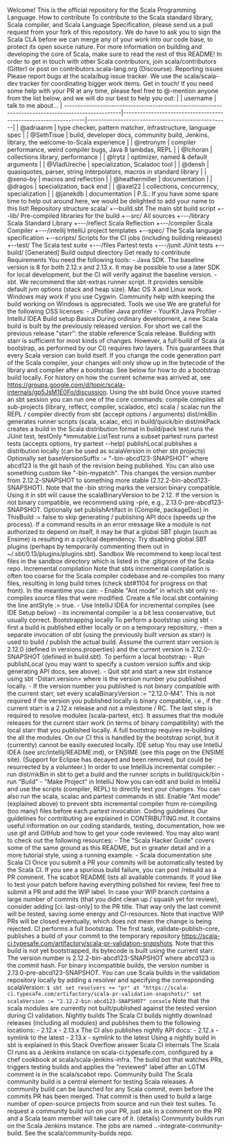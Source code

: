 Welcome! This is the official repository for the Scala Programming Language. How to contribute To contribute to the Scala standard library, Scala compiler, and Scala Language Specification, please send us a pull request from your fork of this repository. We do have to ask you to sign the Scala CLA before we can merge any of your work into our code base, to protect its open source nature. For more information on building and developing the core of Scala, make sure to read the rest of this README! In order to get in touch with other Scala contributors, join scala/contributors (Gitter) or post on contributors.scala-lang.org (Discourse). Reporting issues Please report bugs at the scala/bug issue tracker. We use the scala/scala-dev tracker for coordinating bigger work items. Get in touch! If you need some help with your PR at any time, please feel free to @-mention anyone from the list below, and we will do our best to help you out: | | username | talk to me about... | --------------------------------------------------------------------------------------------------|----------------------------------------------------------------|---------------------------------------------------| | @adriaanm | type checker, pattern matcher, infrastructure, language spec | | @SethTisue | build, developer docs, community build, Jenkins, library, the welcome-to-Scala experience | | @retronym | compiler performance, weird compiler bugs, Java 8 lambdas, REPL | | @Ichoran | collections library, performance | | @lrytz | optimizer, named & default arguments | | @VladUreche | specialization, Scaladoc tool | | @densh | quasiquotes, parser, string interpolators, macros in standard library | | @xeno-by | macros and reflection | | @heathermiller | documentation | | @dragos | specialization, back end | | @axel22 | collections, concurrency, specialization | | @janekdb | documentation | P.S.: If you have some spare time to help out around here, we would be delighted to add your name to this list! Repository structure scala/ +--build.sbt The main sbt build script +--lib/ Pre-compiled libraries for the build +--src/ All sources +---/library Scala Standard Library +---/reflect Scala Reflection +---/compiler Scala Compiler +---/intellij IntelliJ project templates +--spec/ The Scala language specification +--scripts/ Scripts for the CI jobs (including building releases) +--test/ The Scala test suite +---/files Partest tests +---/junit JUnit tests +--build/ [Generated] Build output directory Get ready to contribute Requirements You need the following tools: - Java SDK. The baseline version is 8 for both 2.12.x and 2.13.x. It may be possible to use a later SDK for local development, but the CI will verify against the baseline version. - sbt. We recommend the sbt-extras runner script. It provides sensible default jvm options (stack and heap size). Mac OS X and Linux work. Windows may work if you use Cygwin. Community help with keeping the build working on Windows is appreciated. Tools we use We are grateful for the following OSS licenses: - JProfiler Java profiler - YourKit Java Profiler - IntelliJ IDEA Build setup Basics During ordinary development, a new Scala build is built by the previously released version. For short we call the previous release "starr": the stable reference Scala release. Building with starr is sufficient for most kinds of changes. However, a full build of Scala (a bootstrap, as performed by our CI) requires two layers. This guarantees that every Scala version can build itself. If you change the code generation part of the Scala compiler, your changes will only show up in the bytecode of the library and compiler after a bootstrap. See below for how to do a bootstrap build locally. For history on how the current scheme was arrived at, see https://groups.google.com/d/topic/scala-internals/gp5JsM1E0Fo/discussion. Using the sbt build Once youve started an sbt session you can run one of the core commands: compile compiles all sub-projects (library, reflect, compiler, scaladoc, etc) scala / scalac run the REPL / compiler directly from sbt (accept options / arguments) dist/mkBin generates runner scripts (scala, scalac, etc) in build/quick/bin dist/mkPack creates a build in the Scala distribution format in build/pack test runs the JUnit test, testOnly *immutable.ListTest runs a subset partest runs partest tests (accepts options, try partest --help) publishLocal publishes a distribution locally (can be used as scalaVersion in other sbt projects) Optionally set baseVersionSuffix := "-bin-abcd123-SNAPSHOT" where abcd123 is the git hash of the revision being published. You can also use something custom like "-bin-mypatch". This changes the version number from 2.12.2-SNAPSHOT to something more stable (2.12.2-bin-abcd123-SNAPSHOT). Note that the -bin string marks the version binary compatible. Using it in sbt will cause the scalaBinaryVersion to be 2.12. If the version is not binary compatible, we recommend using -pre, e.g., 2.13.0-pre-abcd123-SNAPSHOT. Optionally set publishArtifact in (Compile, packageDoc) in ThisBuild := false to skip generating / publishing API docs (speeds up the process). If a command results in an error message like a module is not authorized to depend on itself, it may be that a global SBT plugin (such as Ensime) is resulting in a cyclical dependency. Try disabling global SBT plugins (perhaps by temporarily commenting them out in ~/.sbt/0.13/plugins/plugins.sbt). Sandbox We recommend to keep local test files in the sandbox directory which is listed in the .gitignore of the Scala repo. Incremental compilation Note that sbts incremental compilation is often too coarse for the Scala compiler codebase and re-compiles too many files, resulting in long build times (check sbt#1104 for progress on that front). In the meantime you can: - Enable "Ant mode" in which sbt only re-compiles source files that were modified. Create a file local.sbt containing the line antStyle := true. - Use IntelliJ IDEA for incremental compiles (see IDE Setup below) - its incremental compiler is a bit less conservative, but usually correct. Bootstrapping locally To perform a bootstrap using sbt - first a build is published either locally or on a temporary repository, - then a separate invocation of sbt (using the previously built version as starr) is used to build / publish the actual build. Assume the current starr version is 2.12.0 (defined in versions.properties) and the current version is 2.12.0-SNAPSHOT (defined in build.sbt). To perform a local bootstrap: - Run publishLocal (you may want to specify a custom version suffix and skip generating API docs, see above). - Quit sbt and start a new sbt instance using sbt -Dstarr.version=<version> where <version> is the version number you published locally. - If the version number you published is not binary compatible with the current starr, set every scalaBinaryVersion := "2.12.0-M4". This is not required if the version you published locally is binary compatible, i.e., if the current starr is a 2.12.x release and not a milestone / RC. The last step is required to resolve modules (scala-partest, etc). It assumes that the module releases for the current starr work (in terms of binary compatibility) with the local starr that you published locally. A full bootstrap requires re-building the all the modules. On our CI this is handled by the bootstrap script, but it (currently) cannot be easily executed locally. IDE setup You may use IntelliJ IDEA (see src/intellij/README.md), or ENSIME (see this page on the ENSIME site). (Support for Eclipse has decayed and been removed, but could be resurrected by a volunteer.) In order to use IntelliJs incremental compiler: - run dist/mkBin in sbt to get a build and the runner scripts in build/quick/bin - run "Build" - "Make Project" in IntelliJ Now you can edit and build in IntelliJ and use the scripts (compiler, REPL) to directly test your changes. You can also run the scala, scalac and partest commands in sbt. Enable "Ant mode" (explained above) to prevent sbts incremental compiler from re-compiling (too many) files before each partest invocation. Coding guidelines Our guidelines for contributing are explained in CONTRIBUTING.md. It contains useful information on our coding standards, testing, documentation, how we use git and GitHub and how to get your code reviewed. You may also want to check out the following resources: - The "Scala Hacker Guide" covers some of the same ground as this README, but in greater detail and in a more tutorial style, using a running example. - Scala documentation site Scala CI Once you submit a PR your commits will be automatically tested by the Scala CI. If you see a spurious build failure, you can post /rebuild as a PR comment. The scabot README lists all available commands. If youd like to test your patch before having everything polished for review, feel free to submit a PR and add the WIP label. In case your WIP branch contains a large number of commits (that you didnt clean up / squash yet for review), consider adding [ci: last-only] to the PR title. That way only the last commit will be tested, saving some energy and CI-resources. Note that inactive WIP PRs will be closed eventually, which does not mean the change is being rejected. CI performs a full bootstrap. The first task, validate-publish-core, publishes a build of your commit to the temporary repository https://scala-ci.typesafe.com/artifactory/scala-pr-validation-snapshots. Note that this build is not yet bootstrapped, its bytecode is built using the current starr. The version number is 2.12.2-bin-abcd123-SNAPSHOT where abcd123 is the commit hash. For binary incompatible builds, the version number is 2.13.0-pre-abcd123-SNAPSHOT. You can use Scala builds in the validation repository locally by adding a resolver and specifying the corresponding scalaVersion: ``` $ sbt set resolvers += "pr" at "https://scala-ci.typesafe.com/artifactory/scala-pr-validation-snapshots/" set scalaVersion := "2.12.2-bin-abcd123-SNAPSHOT" console ``` Note that the scala modules are currently not built/published against the tested version during CI validation. Nightly builds The Scala CI builds nightly download releases (including all modules) and publishes them to the following locations: - 2.12.x - 2.13.x The CI also publishes nightly API docs: - 2.12.x - symlink to the latest - 2.13.x - symlink to the latest Using a nightly build in sbt is explained in this Stack Overflow answer Scala CI internals The Scala CI runs as a Jenkins instance on scala-ci.typesafe.com, configured by a chef cookbook at scala/scala-jenkins-infra. The build bot that watches PRs, triggers testing builds and applies the "reviewed" label after an LGTM comment is in the scala/scabot repo. Community build The Scala community build is a central element for testing Scala releases. A community build can be launched for any Scala commit, even before the commits PR has been merged. That commit is then used to build a large number of open-source projects from source and run their test suites. To request a community build run on your PR, just ask in a comment on the PR and a Scala team member will take care of it. (details) Community builds run on the Scala Jenkins instance. The jobs are named ..-integrate-community-build. See the scala/community-builds repo.